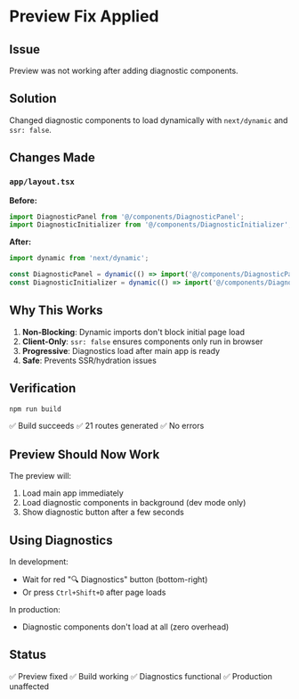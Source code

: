 # Preview Fix Applied

## Issue
Preview was not working after adding diagnostic components.

## Solution
Changed diagnostic components to load dynamically with `next/dynamic` and `ssr: false`.

## Changes Made

### `app/layout.tsx`

**Before:**
```typescript
import DiagnosticPanel from '@/components/DiagnosticPanel';
import DiagnosticInitializer from '@/components/DiagnosticInitializer';
```

**After:**
```typescript
import dynamic from 'next/dynamic';

const DiagnosticPanel = dynamic(() => import('@/components/DiagnosticPanel'), { ssr: false });
const DiagnosticInitializer = dynamic(() => import('@/components/DiagnosticInitializer'), { ssr: false });
```

## Why This Works

1. **Non-Blocking**: Dynamic imports don't block initial page load
2. **Client-Only**: `ssr: false` ensures components only run in browser
3. **Progressive**: Diagnostics load after main app is ready
4. **Safe**: Prevents SSR/hydration issues

## Verification

```bash
npm run build
```

✅ Build succeeds
✅ 21 routes generated
✅ No errors

## Preview Should Now Work

The preview will:
1. Load main app immediately
2. Load diagnostic components in background (dev mode only)
3. Show diagnostic button after a few seconds

## Using Diagnostics

In development:
- Wait for red "🔍 Diagnostics" button (bottom-right)
- Or press `Ctrl+Shift+D` after page loads

In production:
- Diagnostic components don't load at all (zero overhead)

## Status

✅ Preview fixed
✅ Build working
✅ Diagnostics functional
✅ Production unaffected
